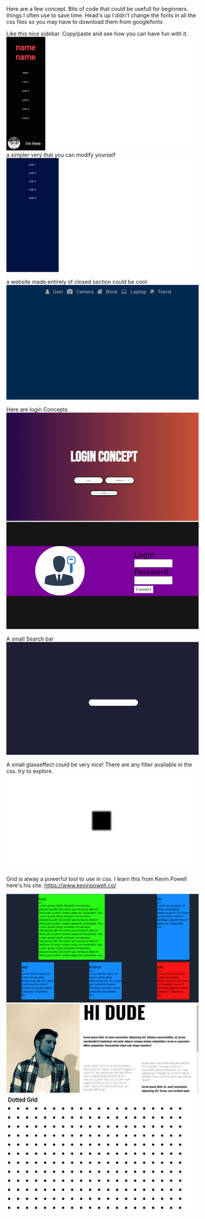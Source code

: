Here are a few concept. Bits of code that could be usefull for beginners. things I often use to save time. Head's up I didn't change the fonts in all the css files so you may have to download them from googlefonts

Like this nice sidebar. Copy/paste and see how you can have fun with it.
<img src="gitimg/menuresponsivephoto.png"></img>
a simpler very that you can modify yourself
<img src="gitimg/menuresponsive.png"></img>

a website made entirely of closed section could be cool: 
<img src="gitimg/sectioned.png"></img>

Here are login Concepts
<img src="gitimg/loginconcept.png"></img>
<img src="gitimg/loginconcept2.png"></img>

A small Search bar
<img src="gitimg/searchbar.png"></img>

A small glasseffect could be very nice! There are any filter available in the css. try to explore. 
<img src="gitimg/glasseffect.png"></img>

Grid is alway a powerful tool to use in css. I learn this from Kevin Powell here's his site.
 https://www.kevinpowell.co/


<img src="gitimg/gridposition.png"></img>
<img src="gitimg/magazineconcept.png"></img>
<img src="gitimg/dotted.png"></img>

